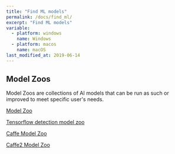 ```yaml
---
title: "Find ML models"
permalink: /docs/find_ml/
excerpt: "Find ML models"
variable:
  - platform: windows
    name: Windows
  - platform: macos
    name: macOS
last_modified_at: 2019-06-14
---
```




## Model Zoos

Model Zoos are collections of AI models that can be run as such or improved to meet specific user's needs. 

[Model Zoo](https://modelzoo.co/)

[Tensorflow  detection model zoo](https://github.com/tensorflow/models/blob/master/research/object_detection/g3doc/detection_model_zoo.md)

[Caffe Model Zoo](https://github.com/BVLC/caffe/wiki/Model-Zoo)

[Caffe2 Model Zoo](https://caffe2.ai/docs/zoo.html)


